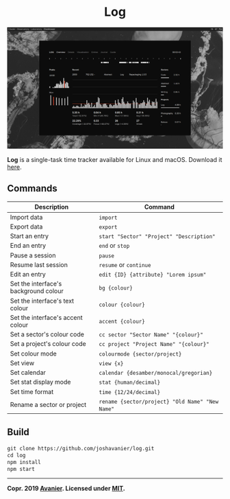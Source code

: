 <h1 align="center">Log</h1>

[![Screenshot](screenshot.png)](https://joshavanier.itch.io/log/)

**Log** is a single-task time tracker available for Linux and macOS. Download it [here](https://joshavanier.itch.io/log).

## Commands
| Description | Command
| ----------- | -------
| Import data | `import`
| Export data | `export`
| Start an entry | `start "Sector" "Project" "Description"`
| End an entry | `end` or `stop`
| Pause a session | `pause`
| Resume last session | `resume` or `continue`
| Edit an entry | `edit {ID} {attribute} "Lorem ipsum"`
| Set the interface's background colour | `bg {colour}`
| Set the interface's text colour | `colour {colour}`
| Set the interface's accent colour | `accent {colour}`
| Set a sector's colour code | `cc sector "Sector Name" "{colour}"`
| Set a project's colour code | `cc project "Project Name" "{colour}"`
| Set colour mode | `colourmode {sector/project}`
| Set view | `view {x}`
| Set calendar | `calendar {desamber/monocal/gregorian}`
| Set stat display mode | `stat {human/decimal}`
| Set time format | `time {12/24/decimal}`
| Rename a sector or project | `rename {sector/project} "Old Name" "New Name"`

## Build
    git clone https://github.com/joshavanier/log.git
    cd log
    npm install
    npm start

---

**Copr. 2019 [Avanier](https://joshavanier.github.io). Licensed under [MIT](LICENSE).**
